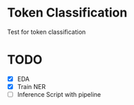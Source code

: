 # Token Classification
Test for token classification


# TODO
- [x] EDA
- [x] Train NER
- [ ] Inference Script with pipeline